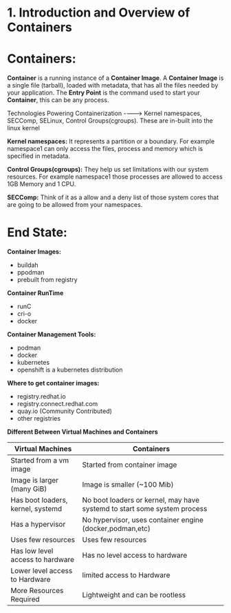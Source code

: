 # 1. Introduction and Overview of Containers

# Containers:
**Container** is a running instance of a **Container Image**.
A **Container Image** is a single file (tarball), loaded with metadata, that has all the files needed by your application.
The **Entry Point** is the command used to start your **Container**, this can be any process.

Technologies Powering Containerization ----> Kernel namespaces, SECComp, SELinux, Control Groups(cgroups).
These are in-built into the linux kernel

**Kernel namespaces:**
It represents a partition or a boundary. For example namespace1 can only access the files, process and memory which is specified in metadata.

**Control Groups(cgroups):**
They help us set limitations with our system resources. For example namespace1 those processes are allowed to access 1GB Memory and 1 CPU.

**SECComp:**
Think of it as a allow and a deny list of those system cores that are going to be allowed from your namespaces.

# End State:
**Container Images:**
- buildah
- ppodman
- prebuilt from registry

**Container RunTime**
- runC
- cri-o
- docker

**Container Management Tools:**
- podman
- docker
- kubernetes
- openshift is a kubernetes distribution

**Where to get container images:**
- registry.redhat.io
- registry.connect.redhat.com
- quay.io (Community Contributed)
- other registries

**Different Between Virtual Machines and Containers**

| Virtual Machines | Containers |
| --- | --- |
| Started from a vm image | Started from container image |
| Image is larger (many GiB) | Image is smaller (~100 Mib) |
| Has boot loaders, kernel, systemd | No boot loaders or kernel, may have systemd to start some system process |
| Has a hypervisor | No hypervisor, uses container engine (docker,podman,etc) |
| Uses few resources | Uses few resources |
| Has low level access to hardware | Has no level access to hardware |
| Lower level access to Hardware | limited access to Hardware |
| More Resources Required | Lightweight and can be rootless |

